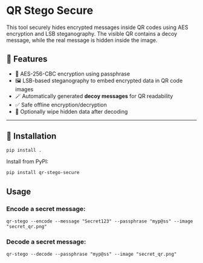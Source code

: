 # QR Stego Secure

This tool securely hides encrypted messages inside QR codes using AES encryption and LSB steganography. The visible QR contains a decoy message, while the real message is hidden inside the image.

## 🚀 Features

- 🔐 AES-256-CBC encryption using passphrase
- 🖼️ LSB-based steganography to embed encrypted data in QR code images
- 🪄 Automatically generated **decoy messages** for QR readability
- ✅ Safe offline encryption/decryption
- 🧹 Optionally wipe hidden data after decoding

---
## 🔧 Installation

```bash
pip install .
```

Install from PyPI:

```bash
pip install qr-stego-secure
```
## Usage

### Encode a secret message:
```
qr-stego --encode --message "Secret123" --passphrase "myp@ss" --image "secret_qr.png"
```

### Decode a secret message:
```
qr-stego --decode --passphrase "myp@ss" --image "secret_qr.png"
```